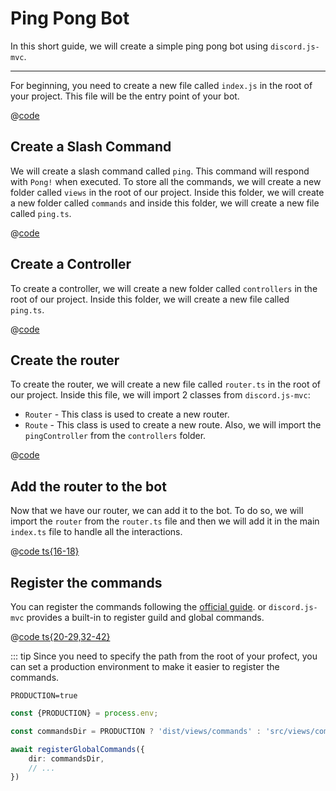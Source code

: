 # Ping Pong Bot
In this short guide, we will create a simple ping pong bot using `discord.js-mvc`.
___


For beginning, you need to create a new file called `index.js` in the root of your project. This file will be the entry point of your bot.

@[code](../../../codeblocks/getting-started/index.ts)

## Create a Slash Command
We will create a slash command called `ping`. This command will respond with `Pong!` when executed.
To store all the commands, we will create a new folder called `views` in the root of our project. Inside this folder, we will create a new folder called `commands` and inside this folder, we will create a new file called `ping.ts`.

@[code](../../../codeblocks/getting-started/views/commands/ping.ts)

## Create a Controller
To create a controller, we will create a new folder called `controllers` in the root of our project. Inside this folder, we will create a new file called `ping.ts`.

@[code](../../../codeblocks/getting-started/controllers/pingController.ts)

## Create the router
To create the router, we will create a new file called `router.ts` in the root of our project.
Inside this file, we will import 2 classes from `discord.js-mvc`:
- `Router` - This class is used to create a new router.
- `Route` - This class is used to create a new route.
Also, we will import the `pingController` from the `controllers` folder.

@[code](../../../codeblocks/getting-started/router.ts)

## Add the router to the bot
Now that we have our router, we can add it to the bot. To do so, we will import 
the `router` from the `router.ts` file and then we will add it in the main `index.ts` 
file to handle all the interactions.

@[code ts{16-18}](../../../codeblocks/getting-started/indexWithRouter.ts)

## Register the commands
You can register the commands following the [official guide](https://discordjs.guide/creating-your-bot/command-deployment.html).
or `discord.js-mvc` provides a built-in to register guild and global commands.

@[code ts{20-29,32-42}](../../../codeblocks/getting-started/registerCommands.ts)

::: tip
Since you need to specify the path from the root of your profect, you can set a production environment to make it easier to register the commands.
```.env
PRODUCTION=true
```

```ts
const {PRODUCTION} = process.env;

const commandsDir = PRODUCTION ? 'dist/views/commands' : 'src/views/commands';

await registerGlobalCommands({
    dir: commandsDir,
    // ...
})
```





